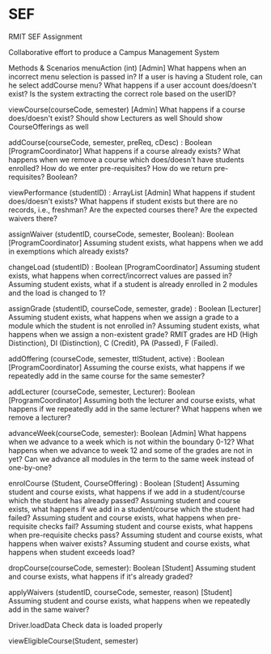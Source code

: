 # SEF
RMIT SEF Assignment

Collaborative effort to produce a Campus Management System

Methods & Scenarios
menuAction (int) [Admin]
What happens when an incorrect menu selection is passed in?
If a user is having a Student role, can he select addCourse menu?
What happens if a user account does/doesn't exist? 
Is the system extracting the correct role based on the userID?

viewCourse(courseCode, semester) [Admin]
What happens if a course does/doesn't exist? 
Should show Lecturers as well
Should show CourseOfferings as well

addCourse(courseCode, semester, preReq, cDesc) : Boolean [ProgramCoordinator]
What happens if a course already exists?
What happens when we remove a course which does/doesn't have students enrolled?
How do we enter pre-requisites?
How do we return pre-requisites? Boolean?

viewPerformance (studentID) : ArrayList <String> [Admin]
What happens if student does/doesn't exists?
What happens if student exists but there are no records, i.e., freshman?
Are the expected courses there?
Are the expected waivers there?

assignWaiver (studentID, courseCode, semester, Boolean): Boolean [ProgramCoordinator]
Assuming student exists, what happens when we add in exemptions which already exists?

changeLoad (studentID) : Boolean [ProgramCoordinator]
Assuming student exists, what happens when correct/incorrect values are passed in?
Assuming student exists, what if a student is already enrolled in 2 modules and the load is changed to 1?

assignGrade (studentID, courseCode, semester, grade) : Boolean [Lecturer]
Assuming student exists, what happens when we assign a grade to a module which the student is not enrolled in?
Assuming student exists, what happens when we assign a non-existent grade? RMIT grades are HD (High Distinction), DI (Distinction), C (Credit), PA (Passed), F (Failed).

addOffering (courseCode, semester, ttlStudent, active) : Boolean [ProgramCoordinator]
Assuming the course exists, what happens if we repeatedly add in the same course for the same semester?

addLecturer (courseCode, semester, Lecturer): Boolean [ProgramCoordinator]
Assuming both the lecturer and course exists, what happens if we repeatedly add in the same lecturer?
What happens when we remove a lecturer?

advanceWeek(courseCode, semester): Boolean [Admin]
What happens when we advance to a week which is not within the boundary 0-12?
What happens when we advance to week 12 and some of the grades are not in yet?
Can we advance all modules in the term to the same week instead of one-by-one?

enrolCourse (Student, CourseOffering) : Boolean [Student]
Assuming student and course exists, what happens if we add in a student/course which the student has already passed?
Assuming student and course exists, what happens if we add in a student/course which the student had failed?
Assuming student and course exists, what happens when pre-requisite checks fail?
Assuming student and course exists, what happens when pre-requisite checks pass?
Assuming student and course exists, what happens when waiver exists?
Assuming student and course exists, what happens when student exceeds load?

dropCourse(courseCode, semester): Boolean [Student]
Assuming student and course exists, what happens if it's already graded?

applyWaivers (studentID, courseCode, semester, reason) [Student]
Assuming student and course exists, what happens when we repeatedly add in the same waiver?

Driver.loadData
Check data is loaded properly

viewEligibleCourse(Student, semester)
